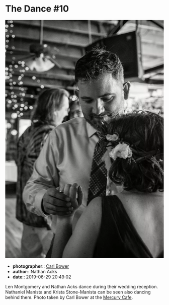 # The Dance \#10

![Len Montgomery and Nathan Acks dance](assets/2019-06-29-set-4-the-dance-10.webp)

* **photographer**:: [Carl Bower](https://carlbowerphotos.com)  
* **author**:: Nathan Acks  
* **date**:: 2019-06-29 20:49:02

Len Montgomery and Nathan Acks dance during their wedding reception. Nathaniel Manista and Krista Stone-Manista can be seen also dancing behind them. Photo taken by Carl Bower at the [Mercury Cafe](http://mercurycafe.com).
